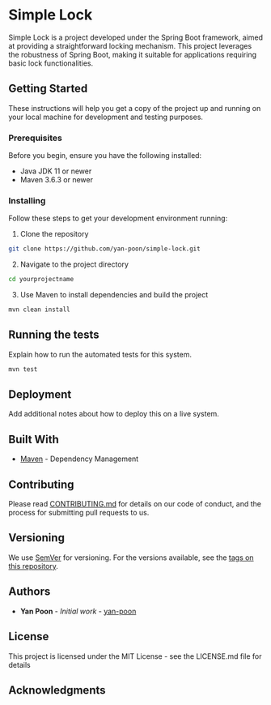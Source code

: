 # Simple Lock

Simple Lock is a project developed under the Spring Boot framework, aimed at providing a straightforward locking mechanism. This project leverages the robustness of Spring Boot, making it suitable for applications requiring basic lock functionalities.

## Getting Started

These instructions will help you get a copy of the project up and running on your local machine for development and testing purposes.

### Prerequisites

Before you begin, ensure you have the following installed:
- Java JDK 11 or newer
- Maven 3.6.3 or newer

### Installing

Follow these steps to get your development environment running:

1. Clone the repository

```bash
git clone https://github.com/yan-poon/simple-lock.git
```

2. Navigate to the project directory

```bash
cd yourprojectname
```

3. Use Maven to install dependencies and build the project

```bash
mvn clean install
```

## Running the tests

Explain how to run the automated tests for this system.

```bash
mvn test
```

## Deployment

Add additional notes about how to deploy this on a live system.

## Built With

* [Maven](https://maven.apache.org/) - Dependency Management

## Contributing

Please read [CONTRIBUTING.md](https://github.com/yan-poon/simple-lock/CONTRIBUTING.md) for details on our code of conduct, and the process for submitting pull requests to us.

## Versioning

We use [SemVer](http://semver.org/) for versioning. For the versions available, see the [tags on this repository](https://github.com/yan-poon/simple-lock/tags).

## Authors

* **Yan Poon** - *Initial work* - [yan-poon](https://github.com/yan-poon)

## License

This project is licensed under the MIT License - see the LICENSE.md file for details

## Acknowledgments